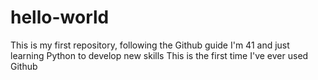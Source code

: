 # hello-world
This is my first repository, following the Github guide
I'm 41 and just learning Python to develop new skills
This is the first time I've ever used Github
